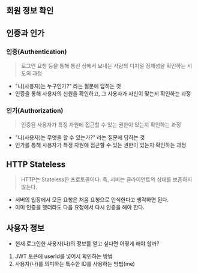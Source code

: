 ## 회원 정보 확인

## 인증과 인가
### 인증(Authentication)
> 로그인 요청 등을 통해 통신 상에서 보내는 사람의 디지털 정체성을 확인하는 시도의 과정
- "나(사용자)는 누구인가?" 라는 질문에 답하는 것
- 인증을 통해 사용자의 신원을 확인하고, 그 사용자가 자신이 맞는지 확인하는 과정
### 인가(Authorization)
> 인증된 사용자가 특정 자원에 접근할 수 있는 권한이 있는지 확인하는 과정
- "나(사용자)는 무엇을 할 수 있는가?" 라는 질문에 답하는 것
- 인가를 통해 사용자가 특정 자원에 접근할 수 있는 권한이 있는지 확인하는 과정
## HTTP Stateless 
> HTTP는 Stateless한 프로토콜이다. 즉, 서버는 클라이언트의 상태를 보존하지 않는다.
- 서버의 입장에서 모든 요청은 처음 요청으로 인식한다고 생각하면 된다.
- 이미 인증을 했더라도 다음 요청에서 다시 인증을 해야 한다. 

## 사용자 정보
- 현재 로그인한 사용자(나)의 정보를 얻고 싶다면 어떻게 해야 할까?
1.  JWT 토큰에 userId를 넣어서 확인하는 방법
2.  사용자(나)를 의미하는 특수한 ID를 사용하는 방법(me)
